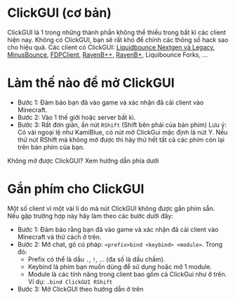 # ClickGUI (cơ bản)
ClickGUI là 1 trong những thành phần không thể thiếu trong bất kì các client hiện nay. Không có ClickGUI, bạn sẽ rất khó để chỉnh các thông số hack sao cho hiệu quả.
Các client có ClickGUI: [Liquidbounce Nextgen và Legacy](https://vn.liquidbounce.net/download), [MinusBounce](https://minusbounce.lol/), [FDPClient](https://fdpinfo.github.io), [RavenB++](https://k-ov.github.io/download/), [RavenB+](https://github.com/Kopamed/Raven-bPLUS), Liquibounce Forks, ...

# Làm thế nào để mở ClickGUI
- Bước 1: Đảm bảo bạn đã vào game và xác nhận đã cài client vào Minecraft.
- Bước 2: Vào 1 thế giới hoặc server bất kì.
- Bước 3: Rất đơn giản, ấn nút `RShift` (Shift bên phải của bàn phím)
Lưu ý: Có vài ngoại lệ như KamiBlue, có nút mở ClickGui mặc định là nút Y. Nếu thử nút RShift mà không mở được thì hãy thử hết tất cả các phím còn lại trên bàn phím của bạn.

Không mở được ClickGUI? Xem hướng dẫn phía dưới

# Gắn phím cho ClickGUI



Một số client vì một vài lí do mà nút ClickGUI không được gắn phím sẵn. Nếu gặp trường hợp này hãy làm theo các bước dưới đây:
- Bước 1: Đảm bảo rằng bạn đã vào game và xác nhận đã cài client vào Minecraft và thử cách ở trên.
- Bước 2: Mở chat, gõ cú pháp: `<prefix>bind <keybind> <module>`. Trong đó:
	+ Prefix có thể là dấu `.`, `!`, ... (đa số là dấu chấm).
	+ Keybind là phím bạn muốn dùng để sử dụng hoặc mở 1 module.
	+ Module là các tính năng trong client bao gồm cả ClickGui như ở trên.
Ví dụ: `.bind ClickGUI RShift`
- Bước 3: Mở ClickGUI theo hướng dẫn ở trên
